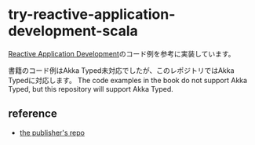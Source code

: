# try-reactive-application-development-scala
[Reactive Application Development](https://www.manning.com/books/reactive-application-development?gclid=CjwKCAjw_L6LBhBbEiwA4c46un97iuvfmmdQSDRFQXl4mdeVUXVWbT6QW7vLRmu_k5FwlIKyqyUMchoC088QAvD_BwE)のコード例を参考に実装しています。

書籍のコード例はAkka Typed未対応でしたが、このレポジトリではAkka Typedに対応します。
The code examples in the book do not support Akka Typed, but this repository will support Akka Typed.


## reference
- [the publisher's repo](https://github.com/ironfish/reactive-application-development-scala)
